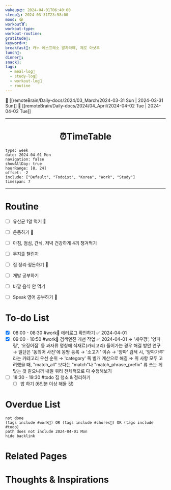 ```yaml
---
wakeup🌞: 2024-04-01T06:40:00
sleep🌜: 2024-03-31T23:58:00
mood: 😭
workout🏋️: 
workout-type: 
workout-routine: 
gratitude🙏: 
keyword🗝️: 
breakfast🍳: 카누 에스프레소 말차라떼, 제로 아샷추
lunch🍚: 
dinner🥗: 
snack🍬: 
tags:
  - meal-log📝
  - study-log📓
  - workout-log💪
  - routine
---
```


🔺 [[remoteBrain/Daily-docs/2024/03_March/2024-03-31 Sun | 2024-03-31 Sun]]
🔻 [[remoteBrain/Daily-docs/2024/04_April/2024-04-02 Tue | 2024-04-02 Tue]]
___
<h1> <center>⏰TimeTable </center> </h1>

```gEvent
type: week
date: 2024-04-01 Mon
navigation: false
showAllDay: true
hourRange: [8, 24]
offset: -2
include: ["Default", "Todoist", "Korea", "Work", "Study"]
timespan: 7
```

--- 


# Routine 

- [ ] 유산균 1알 먹기 🔼 
- [ ] 운동하기 🔼
- [ ] 아침, 점심, 간식, 저녁 건강하게 4끼 챙겨먹기
- [ ] 무지출 챌린지 
- [ ] 집 정리·정돈하기 🔼
- [ ] 개발 공부하기
- [ ] 바깥 음식 안 먹기 
- [ ] Speak 영어 공부하기 🔼 


# To-do List

- [x] 08:00 - 08:30 #work💼 에러로그 확인하기 ✅ 2024-04-01
- [x] 09:00 - 10:50 #work💼 검색엔진 개선 작업 ✅ 2024-04-01
	→ '새우깡', '양파링', '오징어집' 등 과자류 명칭에 식재료(카테고리) 들어가는 경우 해결 방안 연구 
	→ 일단은 '동의어 사전'에 몽땅 등록 
	→ '소고기' 이슈
	→ '양파' 검색 시, '양파가루' 라는 카테고리 우선 순위 → 'category' 쪽 별개 계산으로 해결 
	⇒ 위 사항 모두 고려했을 때, "match_all" 보다는 "match"나 "match_phrase_prefix" 류 쓰는 게 맞는 것 같으니까 내일 쿼리 전체적으로 다 수정해보기
- [ ] 18:30 - 19:30 #todo 집 청소 & 정리하기
	- [ ] 밥 하기 (6인분 이상 해둘 것)

# Overdue List
```tasks
not done
(tags include #work💼) OR (tags include #chores🧺) OR (tags include #todo)
path does not include 2024-04-01 Mon
hide backlink
```

# Related Pages



# Thoughts & Inspirations

